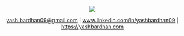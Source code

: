 <div align="center">
<img src="https://github-readme-stats.vercel.app/api?username=yasbbb">
 
 yash.bardhan09@gmail.com | www.linkedin.com/in/yashbardhan09 | https://yashbardhan.com
</div>



<!-- PROJECTS
 - froog: A SUPER SIMPLE AI FRAMEWORK
 - yummf: A full-stack website rewritten 3x times in Django, Ruby on Rails, and NextJS
 - babbleGPT: Generating Shakespeare by training a transformer based language model on all of Shakespeare's work
 - mcmkeviansud: Mathematical model to predict asteroid mining’s impact on global equity using Pandas and scikit-learn.
 - jotalot: iOS/Android cross-platform mobile application written in React Native and Django
 - lookup: Google Extension to explain highlighted text by leveraging machine learning -->

<!--
**yasbbb/yasbbb** is a ✨ _special_ ✨ repository because its `README.md` (this file) appears on your GitHub profile.

Here are some ideas to get you started:

- 🔭 I’m currently working on ...
- 🌱 I’m currently learning ...
- 👯 I’m looking to collaborate on ...
- 🤔 I’m looking for help with ...
- 💬 Ask me about ...
- 📫 How to reach me: ...
- 😄 Pronouns: ...
- ⚡ Fun fact: ...
-->
